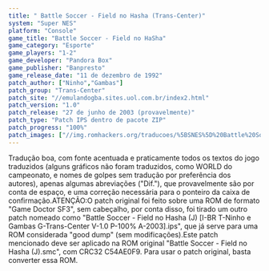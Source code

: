 ```yaml
---
title: " Battle Soccer - Field no Hasha (Trans-Center)"
system: "Super NES"
platform: "Console"
game_title: "Battle Soccer - Field no HaSha"
game_category: "Esporte"
game_players: "1-2"
game_developer: "Pandora Box"
game_publisher: "Banpresto"
game_release_date: "11 de dezembro de 1992"
patch_author: ["Ninho","Gambas"]
patch_group: "Trans-Center"
patch_site: "//emulandogba.sites.uol.com.br/index2.html"
patch_version: "1.0"
patch_release: "27 de junho de 2003 (provavelmente)"
patch_type: "Patch IPS dentro de pacote ZIP"
patch_progress: "100%"
patch_images: ["//img.romhackers.org/traducoes/%5BSNES%5D%20Battle%20Soccer%20-%20Field%20no%20Hasha%20-%20Trans-Center%20-%201.png","//img.romhackers.org/traducoes/%5BSNES%5D%20Battle%20Soccer%20-%20Field%20no%20Hasha%20-%20Trans-Center%20-%202.png","//img.romhackers.org/traducoes/%5BSNES%5D%20Battle%20Soccer%20-%20Field%20no%20Hasha%20-%20Trans-Center%20-%203.png"]
---
```

Tradução boa, com fonte acentuada e praticamente todos os textos do jogo traduzidos (alguns gráficos não foram traduzidos, como WORLD do campeonato, e nomes de golpes sem tradução por preferência dos autores), apenas algumas abreviações ("Dif."), que provavelmente são por conta de espaço, e uma correção necessária para o ponteiro da caixa de confirmação.ATENÇÃO:O patch original foi feito sobre uma ROM de formato "Game Doctor SF3", sem cabeçalho, por conta disso, foi tirado um outro patch nomeado como "Battle Soccer - Field no Hasha (J) [I-BR T-Ninho e Gambas G-Trans-Center V-1.0 P-100% A-2003].ips", que já serve para uma ROM considerada "good dump" (sem modificações).Este patch mencionado deve ser aplicado na ROM original "Battle Soccer - Field no Hasha (J).smc", com CRC32 C54AE0F9. Para usar o patch original, basta converter essa ROM.